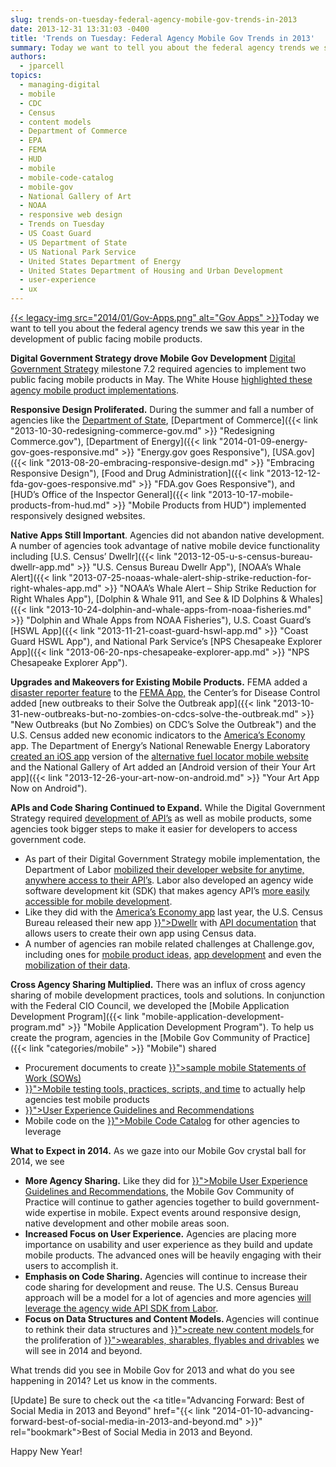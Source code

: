 ```yaml
---
slug: trends-on-tuesday-federal-agency-mobile-gov-trends-in-2013
date: 2013-12-31 13:31:03 -0400
title: 'Trends on Tuesday: Federal Agency Mobile Gov Trends in 2013'
summary: Today we want to tell you about the federal agency trends we saw this year in the development of public facing mobile products. Digital Government Strategy drove Mobile Gov Development Digital Government Strategy milestone 7.2 required agencies to implement two public facing mobile products in May. The White House highlighted
authors:
  - jparcell
topics:
  - managing-digital
  - mobile
  - CDC
  - Census
  - content models
  - Department of Commerce
  - EPA
  - FEMA
  - HUD
  - mobile
  - mobile-code-catalog
  - mobile-gov
  - National Gallery of Art
  - NOAA
  - responsive web design
  - Trends on Tuesday
  - US Coast Guard
  - US Department of State
  - US National Park Service
  - United States Department of Energy
  - United States Department of Housing and Urban Development
  - user-experience
  - ux
---
```


[{{< legacy-img src="2014/01/Gov-Apps.png" alt="Gov Apps" >}}](https://s3.amazonaws.com/digitalgov/_legacy-img/2014/01/Gov-Apps.png)Today we want to tell you about the federal agency trends we saw this year in the development of public facing mobile products.

**Digital Government Strategy drove Mobile Gov Development** [Digital Government Strategy](http://www.whitehouse.gov/sites/default/files/omb/egov/digital-government/digital-government.html#milestone-6-2) milestone 7.2 required agencies to implement two public facing mobile products in May. The White House [highlighted these agency mobile product implementations](http://www.whitehouse.gov/digitalgov/mobile).

**Responsive Design Proliferated.** During the summer and fall a number of agencies like the [Department of State](http://apps.usa.gov/state-department-mobile.shtml "State Department Mobile Site Goes Responsive"), [Department of Commerce]({{< link "2013-10-30-redesigning-commerce-gov.md" >}} "Redesigning Commerce.gov"), [Department of Energy]({{< link "2014-01-09-energy-gov-goes-responsive.md" >}} "Energy.gov goes Responsive"), [USA.gov]({{< link "2013-08-20-embracing-responsive-design.md" >}} "Embracing Responsive Design"), [Food and Drug Administration]({{< link "2013-12-12-fda-gov-goes-responsive.md" >}} "FDA.gov Goes Responsive"), and [HUD&#8217;s Office of the Inspector General]({{< link "2013-10-17-mobile-products-from-hud.md" >}} "Mobile Products from HUD") implemented responsively designed websites.

**Native Apps Still Important**. Agencies did not abandon native development. A number of agencies took advantage of native mobile device functionality including [U.S. Census&#8217; Dwellr]({{< link "2013-12-05-u-s-census-bureau-dwellr-app.md" >}} "U.S. Census Bureau Dwellr App"), [NOAA&#8217;s Whale Alert]({{< link "2013-07-25-noaas-whale-alert-ship-strike-reduction-for-right-whales-app.md" >}} "NOAA’s Whale Alert – Ship Strike Reduction for Right Whales App"), [Dolphin & Whale 911, and See & ID Dolphins & Whales]({{< link "2013-10-24-dolphin-and-whale-apps-from-noaa-fisheries.md" >}} "Dolphin and Whale Apps from NOAA Fisheries"), U.S. Coast Guard&#8217;s [HSWL App]({{< link "2013-11-21-coast-guard-hswl-app.md" >}} "Coast Guard HSWL App"), and National Park Service&#8217;s [NPS Chesapeake Explorer App]({{< link "2013-06-20-nps-chesapeake-explorer-app.md" >}} "NPS Chesapeake Explorer App").

**Upgrades and Makeovers for Existing Mobile Products.** FEMA added a [disaster reporter feature](http://www.fema.gov/disaster-reporter) to the [FEMA App,](http://www.fema.gov/smartphone-app) the Center&#8217;s for Disease Control added [new outbreaks to their Solve the Outbreak app]({{< link "2013-10-31-new-outbreaks-but-no-zombies-on-cdcs-solve-the-outbreak.md" >}} "New Outbreaks (but No Zombies) on CDC’s Solve the Outbreak") and the U.S. Census added new economic indicators to the [America&#8217;s Economy](http://apps.usa.gov/americas-economy.shtml) app. The Department of Energy&#8217;s National Renewable Energy Laboratory [created an iOS app](http://apps.usa.gov/alternative-fueling-stationp-locator.shtml) version of the [alternative fuel locator mobile website](http://apps.usa.gov/alternative-fuel-locator.shtml) and the National Gallery of Art added an [Android version of their Your Art app]({{< link "2013-12-26-your-art-now-on-android.md" >}} "Your Art App Now on Android").

**APIs and Code Sharing Continued to Expand.** While the Digital Government Strategy required [development of API&#8217;s](http://www.data.gov/developers/page/developer-resources) as well as mobile products, some agencies took bigger steps to make it easier for developers to access government code.

<ul class="how_to_mobile_list">
  <li>
    As part of their Digital Government Strategy mobile implementation, the Department of Labor <a href="http://www.dol.gov/digital-strategy/DigitalGovernance7-2.htm">mobilized their developer website for anytime, anywhere access to their API&#8217;s</a>. Labor also developed an agency wide software development kit (SDK) that makes agency API&#8217;s <a href="https://github.com/USDepartmentofLabor/Android_DOLDataSDK/wiki">more easily accessible for mobile development</a>.
  </li>
  <li>
    Like they did with the <a title="U.S. Census America’s Economy App" href="http://apps.usa.gov/americas-economy.shtml">America&#8217;s Economy app</a> last year, the U.S. Census Bureau released their new app <a title="U.S. Census Bureau Dwellr App" href="{{< link "2013-12-05-u-s-census-bureau-dwellr-app.md" >}}">Dwellr</a> with <a href="http://www.census.gov/developers/">API documentation</a> that allows users to create their own app using Census data.
  </li>
  <li>
    A number of agencies ran mobile related challenges at Challenge.gov, including ones for <a href="http://mymoneyappup.challengepost.com/">mobile product ideas,</a> <a href="http://combatfeedinghack.challengepost.com/">app development</a> and even the <a href="http://www.health2con.com/devchallenge/mobilizing-data-for-pressure-ulcer-prevention-challenge/">mobilization of their data</a>.
  </li>
</ul>

**Cross Agency Sharing Multiplied.** There was an influx of cross agency sharing of mobile development practices, tools and solutions. In conjunction with the Federal CIO Council, we developed the [Mobile Application Development Program]({{< link "mobile-application-development-program.md" >}} "Mobile Application Development Program"). To help us create the program, agencies in the [Mobile Gov Community of Practice]({{< link "categories/mobile" >}} "Mobile") shared

<ul class="how_to_mobile_list">
  <li>
    Procurement documents to create <a title="Mobile SOW and Developer Qualifications" href="{{< link "mobile-sow-and-developer-qualifications.md" >}}">sample mobile Statements of Work (SOWs)</a>
  </li>
  <li>
    <a title="Mobile Product Testing Guidelines and Resources" href="{{< link "2013-08-22-mobile-product-testing-guidelines.md" >}}">Mobile testing tools, practices, scripts, and time</a> to actually help agencies test mobile products
  </li>
  <li>
    <a title="Mobile User Experience Guidelines and Recommendations" href="{{< link "mobile-user-experience-guidelines-and-recommendations.md" >}}">User Experience Guidelines and Recommendations</a>
  </li>
  <li>
    Mobile code on the <a title="Federal Mobile Code Sharing Catalog Is Here" href="{{< link "2013-05-13-federal-mobile-code-sharing-catalog-is-here.md" >}}">Mobile Code Catalog</a> for other agencies to leverage
  </li>
</ul>

**What to Expect in 2014.** As we gaze into our Mobile Gov crystal ball for 2014, we see

<ul class="how_to_mobile_list">
  <li>
    <strong>More Agency Sharing.</strong> Like they did for <a title="Mobile User Experience Guidelines and Recommendations" href="{{< link "mobile-user-experience-guidelines-and-recommendations.md" >}}">Mobile User Experience Guidelines and Recommendations</a>, the Mobile Gov Community of Practice will continue to gather agencies together to build government-wide expertise in mobile. Expect events around responsive design, native development and other mobile areas soon.
  </li>
  <li>
    <b>Increased Focus on User Experience.</b> Agencies are placing more importance on usability and user experience as they build and update mobile products. The advanced ones will be heavily engaging with their users to accomplish it.
  </li>
  <li>
    <b>Emphasis on Code Sharing.</b> Agencies will continue to increase their code sharing for development and reuse. The U.S. Census Bureau approach will be a model for a lot of agencies and more agencies <a href="https://github.com/USDepartmentofLabor/Android_DOLDataSDK/wiki">will leverage the agency wide API SDK from Labor</a>.
  </li>
  <li>
    <b>Focus on Data Structures and Content Models. </b>Agencies will continue to rethink their data structures and <a title="Always Future Ready: The Benefits of Open Content Models and Structured Data Webinar" href="{{< link "2013-10-28-always-future-ready-the-benefits-of-open-content-models-and-structured-data-webinar.md" >}}">create new content models </a>for the proliferation of <a title="Mary Meeker’s Internet Trends Report" href="{{< link "2013-06-05-mary-meekers-internet-trends-report.md" >}}">wearables, sharables, flyables and drivables</a> we will see in 2014 and beyond.
  </li>
</ul>

What trends did you see in Mobile Gov for 2013 and what do you see happening in 2014? Let us know in the comments.

[Update] Be sure to check out the <a title="Advancing Forward: Best of Social Media in 2013 and Beyond" href="{{< link "2014-01-10-advancing-forward-best-of-social-media-in-2013-and-beyond.md" >}}" rel="bookmark">Best of Social Media in 2013 and Beyond.</a>

Happy New Year!